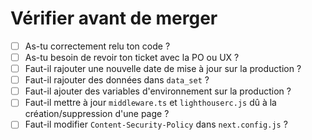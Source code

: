# Vérifier avant de merger

- [ ] As-tu correctement relu ton code ?
- [ ] As-tu besoin de revoir ton ticket avec la PO ou UX ?
- [ ] Faut-il rajouter une nouvelle date de mise à jour sur la production ?
- [ ] Faut-il rajouter des données dans `data_set` ?
- [ ] Faut-il ajouter des variables d'environnement sur la production ?
- [ ] Faut-il mettre à jour `middleware.ts` et `lighthouserc.js` dû à la création/suppression d'une page ?
- [ ] Faut-il modifier `Content-Security-Policy` dans `next.config.js` ?
